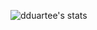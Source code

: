 ![dduartee's stats](https://github-readme-stats.vercel.app/api?username=dduartee&theme=gotham&show_icons=true)

